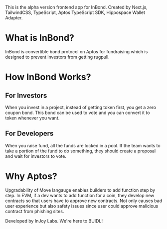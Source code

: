 This is the alpha version frontend app for InBond.
Created by Next.js, TailwindCSS, TypeScript, Aptos TypeScript SDK, Hippospace Wallet Adapter.

# What is InBond?
InBond is convertible bond protocol on Aptos for fundraising which is designed to prevent investors from getting rugpull.

# How InBond Works?
## For Investors
When you invest in a project, instead of getting token first, you get a zero coupon bond. This bond can be used to vote and you can convert it to token whenever you want.

## For Developers
When you raise fund, all the funds are locked in a pool. If the team wants to take a portion of the fund to do something, they should create a proposal and wait for investors to vote.

# Why Aptos?
Upgradability of Move langauge enables builders to add function step by step. In EVM, if a dev wants to add function for a coin, they develop new contracts so that users have to approve new contracts. Not only causes bad user experience but also safety issues since user could approve malicious contract from phishing sites.

Developed by InJoy Labs. We're here to BUIDL!
